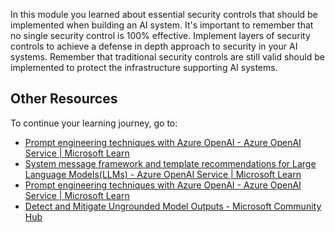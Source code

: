 In this module you learned about essential security controls that should be implemented when building an AI system. It's important to remember that no single security control is 100% effective. Implement layers of security controls to achieve a defense in depth approach to security in your AI systems. Remember that traditional security controls are still valid should be implemented to protect the infrastructure supporting AI systems.

## Other Resources

To continue your learning journey, go to:

- [Prompt engineering techniques with Azure OpenAI - Azure OpenAI Service | Microsoft Learn](/azure/ai-services/openai/concepts/advanced-prompt-engineering)
- [System message framework and template recommendations for Large Language Models(LLMs) - Azure OpenAI Service | Microsoft Learn](/azure/ai-services/openai/concepts/system-message)
- [Prompt engineering techniques with Azure OpenAI - Azure OpenAI Service | Microsoft Learn](/azure/ai-services/openai/concepts/advanced-prompt-engineering)
- [Detect and Mitigate Ungrounded Model Outputs - Microsoft Community Hub](https://techcommunity.microsoft.com/t5/ai-azure-ai-services-blog/detect-and-mitigate-ungrounded-model-outputs/ba-p/4099261)
